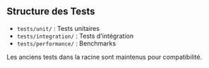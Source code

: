 
## Structure des Tests

- `tests/unit/` : Tests unitaires
- `tests/integration/` : Tests d'intégration  
- `tests/performance/` : Benchmarks

Les anciens tests dans la racine sont maintenus pour compatibilité.
